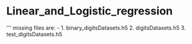 # Linear_and_Logistic_regression

''' missing files are: - 
    1. binary_digitsDatasets.h5
    2. digitsDatasets.h5
    3. test_digitsDatasets.h5
